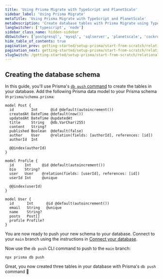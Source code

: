 ```yaml
---
title: 'Using Prisma Migrate with TypeScript and PlanetScale'
sidebar_label: 'Using Prisma Migrate'
metaTitle: 'Using Prisma Migrate with TypeScript and PlanetScale'
metaDescription: 'Create database tables with Prisma Migrate using TypeScript and PlanetScale'
langSwitcher: ['typescript', 'node']
sidebar_class_name: hidden-sidebar
dbSwitcher: ['postgresql', 'mysql', 'sqlserver', 'planetscale', 'cockroachdb', 'prismaPostgres']
hide_table_of_contents: true
pagination_prev: getting-started/setup-prisma/start-from-scratch/relational-databases/connect-your-database-typescript-planetscale
pagination_next: getting-started/setup-prisma/start-from-scratch/relational-databases/install-prisma-client-typescript-planetscale
slugSwitch: /getting-started/setup-prisma/start-from-scratch/relational-databases/using-prisma-migrate-
---
```


## Creating the database schema

In this guide, you'll use Prisma's [`db push` command](/orm/prisma-migrate/workflows/prototyping-your-schema) to create the tables in your database. Add the following Prisma data model to your Prisma schema in `prisma/schema.prisma`:

```prisma file=prisma/schema.prisma copy showLineNumbers
model Post {
  id        Int      @id @default(autoincrement())
  createdAt DateTime @default(now())
  updatedAt DateTime @updatedAt
  title     String   @db.VarChar(255)
  content   String?
  published Boolean  @default(false)
  author    User     @relation(fields: [authorId], references: [id])
  authorId  Int

  @@index(authorId)
}

model Profile {
  id     Int     @id @default(autoincrement())
  bio    String?
  user   User    @relation(fields: [userId], references: [id])
  userId Int     @unique

  @@index(userId)
}

model User {
  id      Int      @id @default(autoincrement())
  email   String   @unique
  name    String?
  posts   Post[]
  profile Profile?
}
```

You are now ready to push your new schema to your database. Connect to your `main` branch using the instructions in [Connect your database](/getting-started/setup-prisma/start-from-scratch/relational-databases/connect-your-database-typescript-planetscale).

Now use the `db push` CLI command to push to the `main` branch:

```terminal
npx prisma db push
```

Great, you now created three tables in your database with Prisma's `db push` command 🚀
